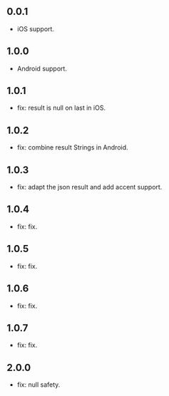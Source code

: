 ## 0.0.1

* iOS support.

## 1.0.0

* Android support.

## 1.0.1

* fix: result is null on last in iOS.

## 1.0.2

* fix: combine result Strings in Android.

## 1.0.3

* fix: adapt the json result and add accent support.

## 1.0.4

* fix: fix.

## 1.0.5

* fix: fix.

## 1.0.6

* fix: fix.

## 1.0.7

* fix: fix.

## 2.0.0

* fix: null safety.